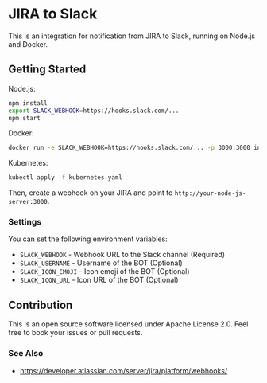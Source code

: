 # JIRA to Slack

This is an integration for notification from JIRA to Slack, running on Node.js and Docker.

## Getting Started

Node.js:

```bash
npm install
export SLACK_WEBHOOK=https://hooks.slack.com/...
npm start
```

Docker:

```bash
docker run -e SLACK_WEBHOOK=https://hooks.slack.com/... -p 3000:3000 int128/jira-to-slack
```

Kubernetes:

```bash
kubectl apply -f kubernetes.yaml
```

Then, create a webhook on your JIRA and point to `http://your-node-js-server:3000`.

### Settings

You can set the following environment variables:

- `SLACK_WEBHOOK` - Webhook URL to the Slack channel (Required)
- `SLACK_USERNAME` - Username of the BOT (Optional)
- `SLACK_ICON_EMOJI` - Icon emoji of the BOT (Optional)
- `SLACK_ICON_URL` - Icon URL of the BOT (Optional)

## Contribution

This is an open source software licensed under Apache License 2.0.
Feel free to book your issues or pull requests.

### See Also

- https://developer.atlassian.com/server/jira/platform/webhooks/
